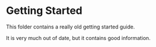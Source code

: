 # Getting Started

This folder contains a really old getting started guide. 

It is very much out of date, but it contains good information. 

